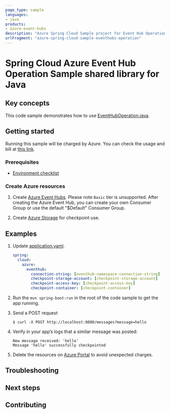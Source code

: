 ```yaml
---
page_type: sample
languages:
- java
products:
- azure-event-hubs
description: "Azure Spring Cloud Sample project for Event Hub Operation client library"
urlFragment: "azure-spring-cloud-sample-eventhubs-operation"
---
```


# Spring Cloud Azure Event Hub Operation Sample shared library for Java

## Key concepts

This code sample demonstrates how to use [EventHubOperation.java][eventhub-operation].

## Getting started

Running this sample will be charged by Azure. You can check the usage and bill at 
[this link][azure-account].

### Prerequisites
- [Environment checklist][environment_checklist]

### Create Azure resources

1.  Create [Azure Event Hubs][create-event-hubs].
    Please note `Basic` tier is unsupported. After creating the Azure Event Hub, you
    can create your own Consumer Group or use the default "$Default" Consumer Group.

1.  Create [Azure Storage][create-azure-storage] for checkpoint use.

## Examples

1. Update [application.yaml][application.yaml].
    ```yaml
    spring:
      cloud:
        azure:
          eventhub:
            connection-string: [eventhub-namespace-connection-string]
            checkpoint-storage-account: [checkpoint-storage-account]
            checkpoint-access-key: [checkpoint-access-key]
            checkpoint-container: [checkpoint-container]
    ```

1.  Run the `mvn spring-boot:run` in the root of the code sample to get the app running.

1.  Send a POST request

        $ curl -X POST http://localhost:8080/messages?message=hello

1.  Verify in your app’s logs that a similar message was posted:

        New message received: 'hello'
        Message 'hello' successfully checkpointed

1.  Delete the resources on [Azure Portal][azure-portal] to avoid unexpected charges.

## Troubleshooting

## Next steps

## Contributing


<!-- LINKS -->

[azure-account]: https://azure.microsoft.com/account/
[azure-portal]: https://ms.portal.azure.com/
[create-event-hubs]: https://docs.microsoft.com/azure/event-hubs/ 
[create-azure-storage]: https://docs.microsoft.com/azure/storage/ 
[eventhub-operation]: https://github.com/Azure/azure-sdk-for-java/blob/azure-spring-boot_3.6.0/sdk/spring/azure-spring-integration-eventhubs/src/main/java/com/azure/spring/integration/eventhub/api/EventHubOperation.java
[environment_checklist]: https://github.com/Azure-Samples/azure-spring-boot-samples/blob/main/ENVIRONMENT_CHECKLIST.md#ready-to-run-checklist
[application.yaml]: https://github.com/Azure-Samples/azure-spring-boot-samples/blob/main/eventhubs/azure-spring-cloud-sample-eventhubs-operation/src/main/resources/application.yaml